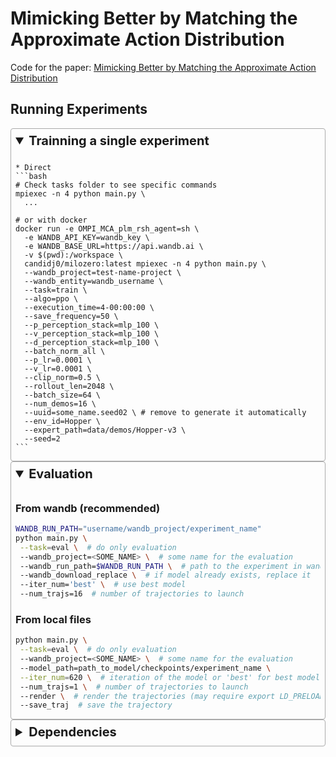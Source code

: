 # Mimicking Better by Matching the Approximate Action Distribution

Code for the paper:  [Mimicking Better by Matching the Approximate Action Distribution](https://proceedings.mlr.press/v235/candido-ramos24a.html)

## Running Experiments

<details open style="border:1px solid #aaa; border-radius: 4px; padding: .5em .5em 0;">
  <summary style="font-size:20px; font-weight:bold; margin:-.5em -.5em 0; padding:.5em;">
    Trainning a single experiment
  </summary>

    * Direct
    ```bash
    # Check tasks folder to see specific commands
    mpiexec -n 4 python main.py \
      ...

    # or with docker
    docker run -e OMPI_MCA_plm_rsh_agent=sh \
      -e WANDB_API_KEY=wandb_key \
      -e WANDB_BASE_URL=https://api.wandb.ai \
      -v $(pwd):/workspace \
      candidj0/milozero:latest mpiexec -n 4 python main.py \
      --wandb_project=test-name-project \
      --wandb_entity=wandb_username \
      --task=train \
      --algo=ppo \
      --execution_time=4-00:00:00 \
      --save_frequency=50 \
      --p_perception_stack=mlp_100 \
      --v_perception_stack=mlp_100 \
      --d_perception_stack=mlp_100 \
      --batch_norm_all \
      --p_lr=0.0001 \
      --v_lr=0.0001 \
      --clip_norm=0.5 \
      --rollout_len=2048 \
      --batch_size=64 \
      --num_demos=16 \
      --uuid=some_name.seed02 \ # remove to generate it automatically
      --env_id=Hopper \
      --expert_path=data/demos/Hopper-v3 \
      --seed=2
    ```
</details>

<details open style="border:1px solid #aaa; border-radius: 4px; padding: .5em .5em 0;">
  <summary style="font-size:20px; font-weight:bold; margin:-.5em -.5em 0; padding:.5em;">
    Evaluation
  </summary>

  ### From wandb (recommended)
  ```bash
  WANDB_RUN_PATH="username/wandb_project/experiment_name"
  python main.py \
   --task=eval \  # do only evaluation
   --wandb_project=<SOME_NAME> \  # some name for the evaluation
   --wandb_run_path=$WANDB_RUN_PATH \  # path to the experiment in wandb
   --wandb_download_replace \  # if model already exists, replace it
   --iter_num='best' \  # use best model
   --num_trajs=16  # number of trajectories to launch
  ```
  ### From local files
  ```bash
  python main.py \
   --task=eval \  # do only evaluation
   --wandb_project=<SOME_NAME> \  # some name for the evaluation
   --model_path=path_to_model/checkpoints/experiment_name \
   --iter_num=620 \  # iteration of the model or 'best' for best model
   --num_trajs=1 \  # number of trajectories to launch
   --render \  # render the trajectories (may require export LD_PRELOAD=/usr/lib/x86_64-linux-gnu/libGLEW.so)
   --save_traj  # save the trajectory
  ```
</details>


<details style="border:1px solid #aaa; border-radius: 4px; padding: .5em .5em 0;">
  <summary style="font-size:20px; font-weight:bold; margin:-.5em -.5em 0; padding:.5em;">
    Dependencies
  </summary>

  ### Without conda
  ```bash
  # create a virtual environment
  python -m venv venv
  # activate it
  source venv/bin/activate
  # install requirements
  pip install --upgrade pip
  pip install -r requirements.txt
  ```

  If you get an error installing mpi4py, you are probably missing libopenmpi-dev. Try:
  ```bash
  sudo apt -y install libopenmpi-dev
  ```
  ### With conda
  ```bash
  # create a virtual environment and install requirements
  conda create -y -n venv python=3.7
  # activate it
  conda activate venv
  # install requirements
  while read requirement; do if [[ $requirement != "#"* ]]; then conda install -c conda-forge --yes $requirement || pip install $requirement; fi; done < requirements.txt
  ```
</details>

